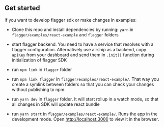 ## Get started

If you want to develop flagger sdk or make changes in examples:

- Сlone this repo and install dependencies by running:
  `yarn` in `flagger/examples/react-example` and `flagger` folders

- start flagger backend. You need to have a service that resolves with a flagger configuration. Alternatively use airship as a backend, copy `apiKey` from your dashboard and send them in `.init()` function during initialization of flagger SDK

- run `npm link` in `flagger` folder
- run `npm link flagger` in `flagger/examples/react-example/`. That way you create a symlink between folders so that you can check your changes without publishing to npm
- run `yarn dev` in `flagger` folder. It will start rollup in a watch mode, so that all changes in SDK will update react bundle
- run `yarn start` in `flagger/examples/react-example/`. Runs the app in the development mode. Open [http://localhost:3000](http://localhost:3000) to view it in the browser.
